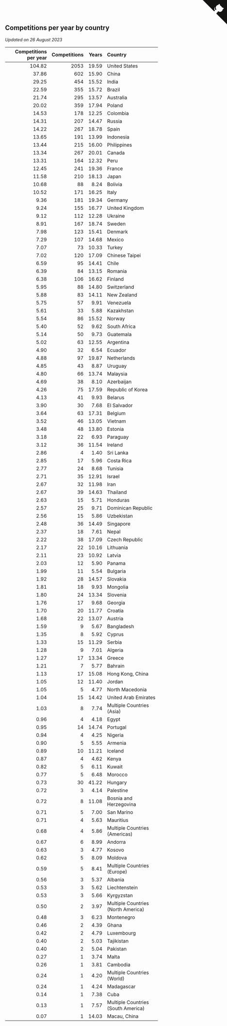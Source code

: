 ## Competitions per year by country

*Updated on 26 August 2023*

| Competitions per year | Competitions | Years | Country |
| ---: | ---: | ---: | :--- |
| 104.82 | 2053 | 19.59 | United States |
| 37.86 | 602 | 15.90 | China |
| 29.25 | 454 | 15.52 | India |
| 22.59 | 355 | 15.72 | Brazil |
| 21.74 | 295 | 13.57 | Australia |
| 20.02 | 359 | 17.94 | Poland |
| 14.53 | 178 | 12.25 | Colombia |
| 14.31 | 207 | 14.47 | Russia |
| 14.22 | 267 | 18.78 | Spain |
| 13.65 | 191 | 13.99 | Indonesia |
| 13.44 | 215 | 16.00 | Philippines |
| 13.34 | 267 | 20.01 | Canada |
| 13.31 | 164 | 12.32 | Peru |
| 12.45 | 241 | 19.36 | France |
| 11.58 | 210 | 18.13 | Japan |
| 10.68 | 88 | 8.24 | Bolivia |
| 10.52 | 171 | 16.25 | Italy |
| 9.36 | 181 | 19.34 | Germany |
| 9.24 | 155 | 16.77 | United Kingdom |
| 9.12 | 112 | 12.28 | Ukraine |
| 8.91 | 167 | 18.74 | Sweden |
| 7.98 | 123 | 15.41 | Denmark |
| 7.29 | 107 | 14.68 | Mexico |
| 7.07 | 73 | 10.33 | Turkey |
| 7.02 | 120 | 17.09 | Chinese Taipei |
| 6.59 | 95 | 14.41 | Chile |
| 6.39 | 84 | 13.15 | Romania |
| 6.38 | 106 | 16.62 | Finland |
| 5.95 | 88 | 14.80 | Switzerland |
| 5.88 | 83 | 14.11 | New Zealand |
| 5.75 | 57 | 9.91 | Venezuela |
| 5.61 | 33 | 5.88 | Kazakhstan |
| 5.54 | 86 | 15.52 | Norway |
| 5.40 | 52 | 9.62 | South Africa |
| 5.14 | 50 | 9.73 | Guatemala |
| 5.02 | 63 | 12.55 | Argentina |
| 4.90 | 32 | 6.54 | Ecuador |
| 4.88 | 97 | 19.87 | Netherlands |
| 4.85 | 43 | 8.87 | Uruguay |
| 4.80 | 66 | 13.74 | Malaysia |
| 4.69 | 38 | 8.10 | Azerbaijan |
| 4.26 | 75 | 17.59 | Republic of Korea |
| 4.13 | 41 | 9.93 | Belarus |
| 3.90 | 30 | 7.68 | El Salvador |
| 3.64 | 63 | 17.31 | Belgium |
| 3.52 | 46 | 13.05 | Vietnam |
| 3.48 | 48 | 13.80 | Estonia |
| 3.18 | 22 | 6.93 | Paraguay |
| 3.12 | 36 | 11.54 | Ireland |
| 2.86 | 4 | 1.40 | Sri Lanka |
| 2.85 | 17 | 5.96 | Costa Rica |
| 2.77 | 24 | 8.68 | Tunisia |
| 2.71 | 35 | 12.91 | Israel |
| 2.67 | 32 | 11.98 | Iran |
| 2.67 | 39 | 14.63 | Thailand |
| 2.63 | 15 | 5.71 | Honduras |
| 2.57 | 25 | 9.71 | Dominican Republic |
| 2.56 | 15 | 5.86 | Uzbekistan |
| 2.48 | 36 | 14.49 | Singapore |
| 2.37 | 18 | 7.61 | Nepal |
| 2.22 | 38 | 17.09 | Czech Republic |
| 2.17 | 22 | 10.16 | Lithuania |
| 2.11 | 23 | 10.92 | Latvia |
| 2.03 | 12 | 5.90 | Panama |
| 1.99 | 11 | 5.54 | Bulgaria |
| 1.92 | 28 | 14.57 | Slovakia |
| 1.81 | 18 | 9.93 | Mongolia |
| 1.80 | 24 | 13.34 | Slovenia |
| 1.76 | 17 | 9.68 | Georgia |
| 1.70 | 20 | 11.77 | Croatia |
| 1.68 | 22 | 13.07 | Austria |
| 1.59 | 9 | 5.67 | Bangladesh |
| 1.35 | 8 | 5.92 | Cyprus |
| 1.33 | 15 | 11.29 | Serbia |
| 1.28 | 9 | 7.01 | Algeria |
| 1.27 | 17 | 13.34 | Greece |
| 1.21 | 7 | 5.77 | Bahrain |
| 1.13 | 17 | 15.08 | Hong Kong, China |
| 1.05 | 12 | 11.40 | Jordan |
| 1.05 | 5 | 4.77 | North Macedonia |
| 1.04 | 15 | 14.42 | United Arab Emirates |
| 1.03 | 8 | 7.74 | Multiple Countries (Asia) |
| 0.96 | 4 | 4.18 | Egypt |
| 0.95 | 14 | 14.74 | Portugal |
| 0.94 | 4 | 4.25 | Nigeria |
| 0.90 | 5 | 5.55 | Armenia |
| 0.89 | 10 | 11.21 | Iceland |
| 0.87 | 4 | 4.62 | Kenya |
| 0.82 | 5 | 6.11 | Kuwait |
| 0.77 | 5 | 6.48 | Morocco |
| 0.73 | 30 | 41.22 | Hungary |
| 0.72 | 3 | 4.14 | Palestine |
| 0.72 | 8 | 11.08 | Bosnia and Herzegovina |
| 0.71 | 5 | 7.00 | San Marino |
| 0.71 | 4 | 5.63 | Mauritius |
| 0.68 | 4 | 5.86 | Multiple Countries (Americas) |
| 0.67 | 6 | 8.99 | Andorra |
| 0.63 | 3 | 4.77 | Kosovo |
| 0.62 | 5 | 8.09 | Moldova |
| 0.59 | 5 | 8.41 | Multiple Countries (Europe) |
| 0.56 | 3 | 5.37 | Albania |
| 0.53 | 3 | 5.62 | Liechtenstein |
| 0.53 | 3 | 5.66 | Kyrgyzstan |
| 0.50 | 2 | 3.97 | Multiple Countries (North America) |
| 0.48 | 3 | 6.23 | Montenegro |
| 0.46 | 2 | 4.39 | Ghana |
| 0.42 | 2 | 4.79 | Luxembourg |
| 0.40 | 2 | 5.03 | Tajikistan |
| 0.40 | 2 | 5.04 | Pakistan |
| 0.27 | 1 | 3.74 | Malta |
| 0.26 | 1 | 3.81 | Cambodia |
| 0.24 | 1 | 4.20 | Multiple Countries (World) |
| 0.24 | 1 | 4.24 | Madagascar |
| 0.14 | 1 | 7.38 | Cuba |
| 0.13 | 1 | 7.57 | Multiple Countries (South America) |
| 0.07 | 1 | 14.03 | Macau, China |


<a href="https://github.com/jonatanklosko/wca_statistics" class="github-corner" aria-label="View source on Github"><svg width="80" height="80" viewBox="0 0 250 250" style="fill:#151513; color:#fff; position: absolute; top: 0; border: 0; right: 0;" aria-hidden="true"><path d="M0,0 L115,115 L130,115 L142,142 L250,250 L250,0 Z"></path><path d="M128.3,109.0 C113.8,99.7 119.0,89.6 119.0,89.6 C122.0,82.7 120.5,78.6 120.5,78.6 C119.2,72.0 123.4,76.3 123.4,76.3 C127.3,80.9 125.5,87.3 125.5,87.3 C122.9,97.6 130.6,101.9 134.4,103.2" fill="currentColor" style="transform-origin: 130px 106px;" class="octo-arm"></path><path d="M115.0,115.0 C114.9,115.1 118.7,116.5 119.8,115.4 L133.7,101.6 C136.9,99.2 139.9,98.4 142.2,98.6 C133.8,88.0 127.5,74.4 143.8,58.0 C148.5,53.4 154.0,51.2 159.7,51.0 C160.3,49.4 163.2,43.6 171.4,40.1 C171.4,40.1 176.1,42.5 178.8,56.2 C183.1,58.6 187.2,61.8 190.9,65.4 C194.5,69.0 197.7,73.2 200.1,77.6 C213.8,80.2 216.3,84.9 216.3,84.9 C212.7,93.1 206.9,96.0 205.4,96.6 C205.1,102.4 203.0,107.8 198.3,112.5 C181.9,128.9 168.3,122.5 157.7,114.1 C157.9,116.9 156.7,120.9 152.7,124.9 L141.0,136.5 C139.8,137.7 141.6,141.9 141.8,141.8 Z" fill="currentColor" class="octo-body"></path></svg></a><style>.github-corner:hover .octo-arm{animation:octocat-wave 560ms ease-in-out}@keyframes octocat-wave{0%,100%{transform:rotate(0)}20%,60%{transform:rotate(-25deg)}40%,80%{transform:rotate(10deg)}}@media (max-width:500px){.github-corner:hover .octo-arm{animation:none}.github-corner .octo-arm{animation:octocat-wave 560ms ease-in-out}}</style>
